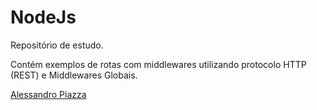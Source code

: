 # NodeJs
Repositório de estudo.

Contém exemplos de rotas com middlewares utilizando protocolo HTTP (REST) e Middlewares Globais.

<a href="https://www.linkedin.com/in/alessandro-piazza-2a1274134/">Alessandro Piazza</a>
